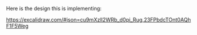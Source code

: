Here is the design this is implementing:

https://excalidraw.com/#json=cu9mXzll2WRb_d0pi_Rug,23FPbdcTOnt0AQhF1F5Weg



